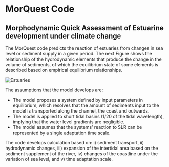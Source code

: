 # MorQuest Code
## Morphodynamic Quick Assessment of Estuarine development under climate change

The MorQuest code predicts the reaction of estuaries from changes in sea level or sediment supply in a given period. The next Figure shows the relationship of the hydrodynamic elements that produce the change in the volume of sediments, of which the equilibrium state of some elements is described based on empirical equilibrium relationships.

![Estuaries](https://github.com/mreyesc22/MorQuestCode/assets/43484469/f1890802-57ee-44f9-b8be-59ba0fa1fd85)

The assumptions that the model develops are:
-	The model proposes a system defined by input parameters in equilibrium, which resolves that the amount of sediments input to the model is transported along the channel, the coast and outwards.
-	The model is applied to short tidal basins (1/20 of the tidal wavelength), implying that the water level gradients are negligible.
-	The model assumes that the systems’ reaction to SLR can be represented by a single adaptation time scale.

The code develops calculation based on: i) sediment transport, ii) hydrodynamic changes, iii) expansion of the intertidal area based on the sediment supplement of the river, iv) changes of the coastline under the variation of sea level, and v) time adaptation scale.
